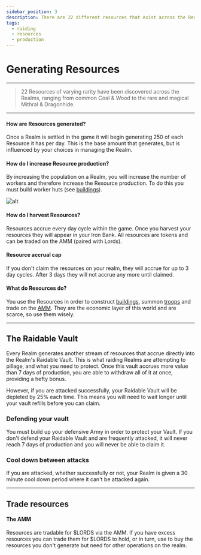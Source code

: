 ```yaml
---
sidebar_position: 3
description: There are 22 different resources that exist across the Realms.
tags:
  - raiding
  - resources
  - production
---
```


# Generating Resources
---

> 22 Resources of varying rarity have been discovered across the Realms, ranging from common Coal & Wood to the rare and magical Mithral & Dragonhide. 




---

#### How are Resources generated?

Once a Realm is settled in the game it will begin generating 250 of each Resource it has per day. This is the base amount that generates, but is influenced by your choices in managing the Realm.


#### How do I increase Resource production?

By increasing the population on a Realm, you will increase the number of workers and therefore increase the Resource production. To do this you must build worker huts (see [buildings](./buildings#economic)). 

![alt](/img/game/resource-production.png)

#### How do I harvest Resources?

Resources accrue every day cycle within the game. Once you harvest your resources they will appear in your Iron Bank. All resources are tokens and can be traded on the AMM (paired with Lords).

#### Resource accrual cap

If you don't claim the resources on your realm, they will accrue for up to 3 day cycles. After 3 days they will not accrue any more until claimed. 

#### What do Resources do?

You use the Resources in order to construct [buildings](./buildings#economic), summon [troops](./troops-squads) and trade on the [AMM](/docs/economics/resource-amm). They are the economic layer of this world and are scarce, so use them wisely.


---

## The Raidable Vault

Every Realm generates another stream of resources that accrue directly into the Realm's Raidable Vault. This is what raiding Realms are attempting to pillage, and what you need to protect. Once this vault accrues more value than 7 days of production, you are able to withdraw all of it at once, providing a hefty bonus. 

However, if you are attacked successfully, your Raidable Vault will be depleted by 25% each time. This means you will need to wait longer until your vault refills before you can claim.

### Defending your vault

You must build up your defensive Army in order to protect your Vault. If you don't defend your Raidable Vault and are frequently attacked, it will never reach 7 days of production and you will never be able to claim it.

### Cool down between attacks

If you are attacked, whether successfully or not, your Realm is given a 30 minute cool down period where it can't be attacked again.

---

## Trade resources

#### The AMM

Resources are tradable for $LORDS via the AMM. If you have excess resources you can trade them for $LORDS to hold, or in turn, use to buy the resources you don't generate but need for other operations on the realm.

